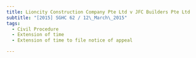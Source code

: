 ```yaml
---
title: Lioncity Construction Company Pte Ltd v JFC Builders Pte Ltd 
subtitle: "[2015] SGHC 62 / 12\_March\_2015"
tags:
  - Civil Procedure
  - Extension of time
  - Extension of time to file notice of appeal

---
```


